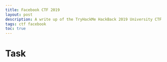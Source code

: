 ```yaml
---
title: Facebook CTF 2019
layout: post
description: A write up of the TryHackMe HackBack 2019 University CTF
tags: ctf facebook
toc: true
---
```


# Task 
